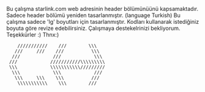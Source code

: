 Bu çalışma  starlink.com web adresinin header bölümünüünü kapsamaktadır. Sadece header bölümü yeniden tasarlanmıştır. (language Turkish) 
Bu çalışma sadece 'lg' boyutları için tasarlanmıştır. Kodları kullanarak istediğiniz boyuta göre revize edebilirsiniz.
Çalışmaya destekelrinizi bekliyorum. Teşekkürler :)
Thnx:)

        ///////////    ///        \\\        
       ///     ///    ///          \\\
      ///            ///            \\\
     ///            ///////////\\\\\\\\\
     \\\            \\\\\\\\\\\/////////
      \\\            \\\            /// 
       \\\     \\\    \\\          ///
        \\\\\\\\\\\    \\\        /// 

